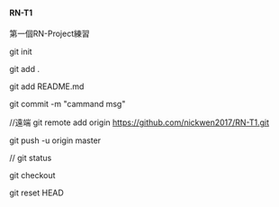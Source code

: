 #### RN-T1
第一個RN-Project練習

git init 

git add .

git add README.md

git commit -m "cammand msg"

//遠端
git remote add origin https://github.com/nickwen2017/RN-T1.git

git push -u origin master

//
git status

git checkout

git reset HEAD <fileName>
